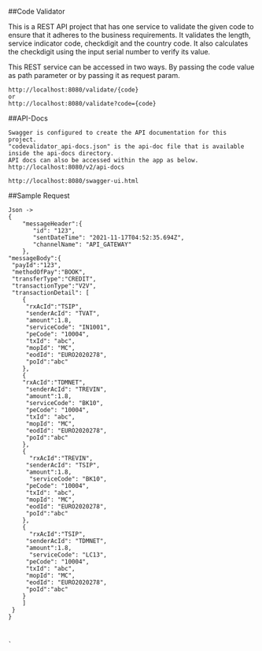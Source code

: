 ##Code Validator

This is a REST API project that has one service to validate the given code to ensure that it adheres to the business requirements. It validates the length, service indicator code,
checkdigit and the country code. It also calculates the checkdigit using the input serial number to verify its value.

This REST service can be accessed in two ways. By passing the code value as path parameter or by passing it as request param.
``````
http://localhost:8080/validate/{code}
or
http://localhost:8080/validate?code={code}
`````````````
##API-Docs
`````````````
Swagger is configured to create the API documentation for this project.
"codevalidator_api-docs.json" is the api-doc file that is available inside the api-docs directory.
API docs can also be accessed within the app as below.
http://localhost:8080/v2/api-docs

http://localhost:8080/swagger-ui.html
`````````````
##Sample Request
`````````````
Json ->
{
	"messageHeader":{
       "id": "123",
       "sentDateTime": "2021-11-17T04:52:35.694Z",
       "channelName": "API_GATEWAY"
	},
"messageBody":{
 "payId":"123",
 "methodOfPay":"BOOK",
 "transferType":"CREDIT",
 "transactionType":"V2V",
 "transactionDetail": [
    {
	 "rxAcId":"TSIP",
	 "senderAcId": "TVAT",
	 "amount":1.8,
     "serviceCode": "IN1001",
	 "peCode": "10004",
	 "txId": "abc",
	 "mopId": "MC",
	 "eodId": "EURO2020278",
	 "poId":"abc"
	},
	{
	"rxAcId":"TDMNET",
	 "senderAcId": "TREVIN",
	 "amount":1.8,
	 "serviceCode": "BK10",
	 "peCode": "10004",
	 "txId": "abc",
	 "mopId": "MC",
	 "eodId": "EURO2020278",
	 "poId":"abc"
	},
	{
	  "rxAcId":"TREVIN",
	 "senderAcId": "TSIP",
	 "amount":1.8,
	  "serviceCode": "BK10",
	 "peCode": "10004",
	 "txId": "abc",
	 "mopId": "MC",
	 "eodId": "EURO2020278",
	 "poId":"abc"
	},
	{
	  "rxAcId":"TSIP",
	 "senderAcId": "TDMNET",
	 "amount":1.8,
	  "serviceCode": "LC13",
	 "peCode": "10004",
	 "txId": "abc",
	 "mopId": "MC",
	 "eodId": "EURO2020278",
	 "poId":"abc"
	}
	]
 }
}
	 
 

`
